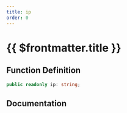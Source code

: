 ```yaml
---
title: ip
order: 0
---
```


# {{ $frontmatter.title }}

## Function Definition

```ts
public readonly ip: string;
```

## Documentation

<!--@include: ./parts/ip.md-->

